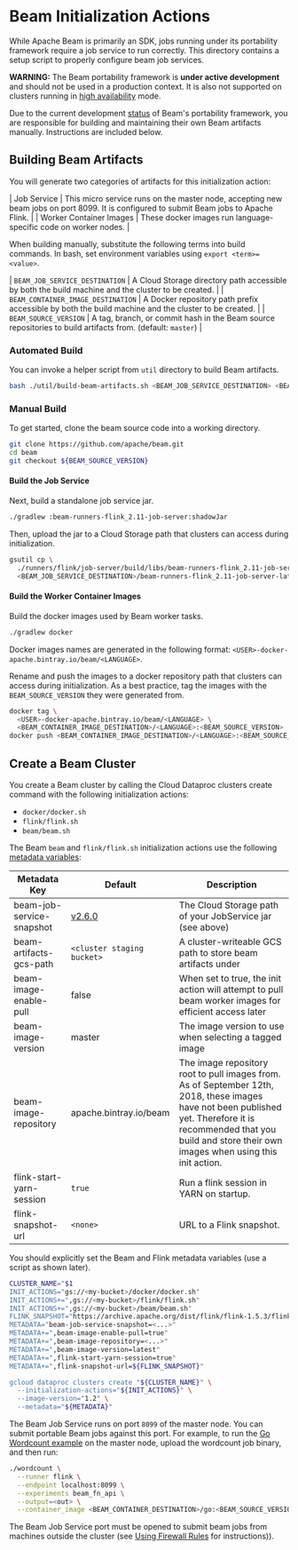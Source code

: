 # Beam Initialization Actions

While Apache Beam is primarily an SDK, jobs running under its portability
framework require a job service to run correctly.  This directory contains a
setup script to properly configure beam job services.

**WARNING:** The Beam portability framework is **under active development** and
should not be used in a production context.  It is also not supported on
clusters running in [high availability](https://cloud.google.com/dataproc/docs/concepts/configuring-clusters/high-availability) 
mode.

Due to the current development
[status](https://beam.apache.org/contribute/portability/#status) of Beam's
portability framework, you are responsible for building and maintaining their
own Beam artifacts manually. Instructions are included below.

## Building Beam Artifacts

You will generate two categories of artifacts for this initialization action:

| Job Service | This micro service runs on the master node, accepting new beam jobs on port 8099.  It is configured to submit Beam jobs to Apache Flink. |
| Worker Container Images | These docker images run language-specific code on worker nodes. |

When building manually, substitute the following terms into build commands. In
bash, set environment variables using `export <term>=<value>`.

| `BEAM_JOB_SERVICE_DESTINATION` | A Cloud Storage directory path accessible by both the build machine and the cluster to be created. |
| `BEAM_CONTAINER_IMAGE_DESTINATION` | A Docker repository path prefix accessible by both the build machine and the cluster to be created. |
| `BEAM_SOURCE_VERSION` | A tag, branch, or commit hash in the Beam source repositories to build artifacts from. (default: `master`) |

### Automated Build

You can invoke a helper script from `util` directory to build Beam artifacts.

```bash
bash ./util/build-beam-artifacts.sh <BEAM_JOB_SERVICE_DESTINATION> <BEAM_CONTAINER_IMAGE_DESTINATION> [<BEAM_SOURCE_VERSION>]
```

### Manual Build

To get started, clone the beam source code into a working directory.

```bash
git clone https://github.com/apache/beam.git
cd beam
git checkout ${BEAM_SOURCE_VERSION}
```

#### Build the Job Service

Next, build a standalone job service jar.

```bash
./gradlew :beam-runners-flink_2.11-job-server:shadowJar
```

Then, upload the jar to a Cloud Storage path that clusters can access during
initialization.

```bash
gsutil cp \
  ./runners/flink/job-server/build/libs/beam-runners-flink_2.11-job-server-*-SNAPSHOT.jar \
  <BEAM_JOB_SERVICE_DESTINATION>/beam-runners-flink_2.11-job-server-latest-SNAPSHOT.jar
```

#### Build the Worker Container Images

Build the docker images used by Beam worker tasks.

```bash
./gradlew docker
```

Docker images names are generated in the following format:
`<USER>-docker-apache.bintray.io/beam/<LANGUAGE>`. 

Rename and push the images to a docker repository path that clusters can access
during initialization.  As a best practice, tag the images with the
`BEAM_SOURCE_VERSION` they were generated from.

```bash
docker tag \
  <USER>-docker-apache.bintray.io/beam/<LANGUAGE> \
  <BEAM_CONTAINER_IMAGE_DESTINATION>/<LANGUAGE>:<BEAM_SOURCE_VERSION>
docker push <BEAM_CONTAINER_IMAGE_DESTINATION>/<LANGUAGE>:<BEAM_SOURCE_VERSION>
```

## Create a Beam Cluster

You create a Beam cluster by calling the Cloud Dataproc clusters create command with the following initialization actions:

  - `docker/docker.sh`
  - `flink/flink.sh`
  - `beam/beam.sh`

The Beam `beam` and `flink/flink.sh` initialization actions use the following
[metadata variables](https://cloud.google.com/dataproc/docs/concepts/configuring-clusters/init-actions#passing_arguments_to_initialization_actions):

| Metadata Key | Default | Description |
| ------------ | ------- | ----------- |
| beam-job-service-snapshot | [v2.6.0](http://repo1.maven.org/maven2/org/apache/beam/beam-runners-flink_2.11-job-server/2.6.0/beam-runners-flink_2.11-job-server-2.6.0.jar) | The Cloud Storage path of your JobService jar (see above) |
| beam-artifacts-gcs-path | `<cluster staging bucket>` | A cluster-writeable GCS path to store beam artifacts under |
| beam-image-enable-pull | false | When set to true, the init action will attempt to pull beam worker images for efficient access later |
| beam-image-version | master | The image version to use when selecting a tagged image |
| beam-image-repository | apache.bintray.io/beam | The image repository root to pull images from. As of September 12th, 2018, these images have not been published yet.  Therefore it is recommended that you build and store their own images when using this init action. |
| flink-start-yarn-session | `true` | Run a flink session in YARN on startup. |
| flink-snapshot-url | `<none>` | URL to a Flink snapshot. |

You should explicitly set the Beam and Flink metadata variables (use a script as
shown later).

```bash
CLUSTER_NAME="$1
INIT_ACTIONS="gs://<my-bucket>/docker/docker.sh"
INIT_ACTIONS+=",gs://<my-bucket>/flink/flink.sh"
INIT_ACTIONS+=",gs://<my-bucket>/beam/beam.sh"
FLINK_SNAPSHOT="https://archive.apache.org/dist/flink/flink-1.5.3/flink-1.5.3-bin-hadoop28-scala_2.11.tgz"
METADATA="beam-job-service-snapshot=<...>"
METADATA+=",beam-image-enable-pull=true"
METADATA+=",beam-image-repository=<...>"
METADATA+=",beam-image-version=latest"
METADATA+=",flink-start-yarn-session=true"
METADATA+=",flink-snapshot-url=${FLINK_SNAPSHOT}"

gcloud dataproc clusters create "${CLUSTER_NAME}" \
  --initialization-actions="${INIT_ACTIONS}" \
  --image-version="1.2" \
  --metadata="${METADATA}"
```

The Beam Job Service runs on port `8099` of the master node. You can submit
portable Beam jobs against this port. For example, to run the [Go Wordcount
example](https://github.com/apache/beam/tree/master/sdks/go/examples/wordcount)
on the master node, upload the wordcount job binary, and then run:

```bash
./wordcount \
  --runner flink \
  --endpoint localhost:8099 \
  --experiments beam_fn_api \
  --output=<out> \
  --container_image <BEAM_CONTAINER_DESTINATION>/go:<BEAM_SOURCE_VERSION>
```

The Beam Job Service port must be opened to submit beam jobs from machines
outside the cluster (see [Using Firewall
Rules](https://cloud.google.com/vpc/docs/using-firewalls) for instructions)).
